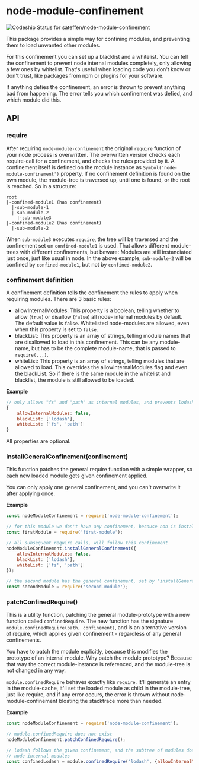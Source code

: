 # node-module-confinement

![Codeship Status for sateffen/node-module-confinement](https://app.codeship.com/projects/1cddd2b0-9582-0136-366d-3e732d40e2ee/status?branch=master)

This package provides a simple way for confining modules, and preventing them to load unwanted other modules.

For this confinement you can set up a blacklist and a whitelist. You can tell the confinement to prevent node
internal modules completely, only allowing a few ones by whitelist. That's useful when loading code you don't
know or don't trust, like packages from npm or plugins for your software.

If anything defies the confinement, an error is thrown to prevent anything bad from happening. The error tells
you which confinement was defied, and which module did this.

## API

### require

After requiring `node-module-confinement` the original `require` function of your node process is overwritten.
The overwritten version checks each require-call for a confinement, and checks the rules provided by it.
A confinement itself is defined on the module instance as `Symbol('node-module-confinement')` property. If
no confinement definition is found on the own module, the module-tree is traversed up, until one is found, or
the root is reached. So in a structure:

```
root
|-confined-module1 (has confinement)
  |-sub-module-1
  |-sub-module-2
    |-sub-module3
|-confined-module2 (has confinement)
  |-sub-module-2
```

When `sub-module3` executes `require`, the tree will be traversed and the confinement set on `confined-module1` is
used. That allows different module-trees with different confinements, but beware: Modules are still instanciated
just once, just like usual in node. In the above example, `sub-module-2` will be confined by `confined-module1`, but
not by `confined-module2`.

### confinement definition

A confinement definition tells the confinement the rules to apply when requiring modules. There are 3 basic rules:

* allowInternalModules: This property is a boolean, telling whether to allow (`true`) or disallow (`false`) all node-
internal modules by default. The default value is `false`. Whitelisted node-modules are allowed, even when this property
is set to `false`.
* blackList: This property is an array of strings, telling module names that are disallowed to load in this confinement.
This can be any module-name, but has to be the complete module-name, that is passed to `require(...)`.
* whiteList: This property is an array of strings, telling modules that are allowed to load. This overrides the allowInternalModules
flag and even the blackList. So if there is the same module in the whitelist and blacklist, the module is still allowed
to be loaded.

**Example**

```js
// only allows "fs" and "path" as internal modules, and prevents lodash from being loaded
{
    allowInternalModules: false,
    blackList: ['lodash'],
    whiteList: ['fs', 'path']
}
```
All properties are optional.

### installGeneralConfinement(confinement)

This function patches the general require function with a simple wrapper, so each new loaded module gets given 
confinement applied.

You can only apply one general confinement, and you can't overwrite it after applying once.

**Example**

```js
const nodeModuleConfinement = require('node-module-confinement');

// for this module we don't have any confinement, because non is installed
const firstModule = require('first-module');

// all subsequent require calls, will follow this confinement
nodeModuleConfinement.installGeneralConfinement({
    allowInternalModules: false,
    blackList: ['lodash'],
    whiteList: ['fs', 'path']
});

// the second module has the general confinement, set by "installGeneralConfinement"
const secondModule = require('second-module');
```

### patchConfinedRequire()

This is a utility function, patching the general module-prototype with a new function called `confinedRequire`.
The new function has the signature `module.confinedRequire(path, confinement)`, and is an alternative version
of require, which applies given confinement - regardless of any general confinements.

You have to patch the module explicitly, because this modifies the prototype of an internal module. Why patch
the module prototype? Because that way the correct module-instance is referenced, and the module-tree is not
changed in any way.

`module.confinedRequire` behaves exactly like `require`. It'll generate an entry in the module-cache, it'll set
the loaded module as child in the module-tree, just like require, and if any error occurs, the error is thrown
without node-module-confinement bloating the stacktrace more than needed.

**Example**

```js
const nodeModuleConfinement = require('node-module-confinement');

// module.confinedRequire does not exist
nodeModuleConfinement.patchConfinedRequire();

// lodash follows the given confinement, and the subtree of modules doesn't have access to any
// node internal modules
const confinedLodash = module.confinedRequire('lodash', {allowInternalModules: false});
```
